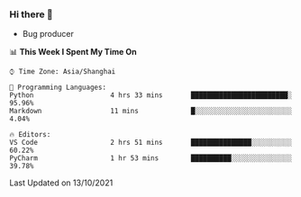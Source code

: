### Hi there 👋
* Bug producer
<!--START_SECTION:waka-->
📊 **This Week I Spent My Time On** 

```text
⌚︎ Time Zone: Asia/Shanghai

💬 Programming Languages: 
Python                   4 hrs 33 mins       ████████████████████████░   95.96% 
Markdown                 11 mins             █░░░░░░░░░░░░░░░░░░░░░░░░   4.04%

🔥 Editors: 
VS Code                  2 hrs 51 mins       ███████████████░░░░░░░░░░   60.22% 
PyCharm                  1 hr 53 mins        ██████████░░░░░░░░░░░░░░░   39.78%

```


 Last Updated on 13/10/2021
<!--END_SECTION:waka-->
